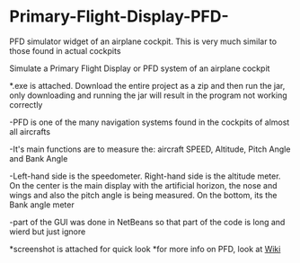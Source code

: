 Primary-Flight-Display-PFD-
===========================

PFD simulator widget of an airplane cockpit. This is very much similar to those found in actual cockpits

Simulate a Primary Flight Display or PFD system of an airplane cockpit

*.exe is attached. Download the entire project as a zip and then run the jar, 
only downloading and running the jar will result in the program not working correctly

-PFD is one of the many navigation systems found in the cockpits of almost all aircrafts

-It's main functions are to measure the: aircraft SPEED, Altitude, Pitch Angle and Bank Angle

-Left-hand side is the speedometer. Right-hand side is the altitude meter. On the center is 
  the main display with the artificial horizon, the nose and wings and also the pitch angle is being measured.
  On the bottom, its the Bank angle meter


-part of the GUI was done in NetBeans so that part of the code is long and wierd but just ignore


*screenshot is attached for quick look
*for more info on PFD, look at <a  href=http://en.wikipedia.org/wiki/Primary_flight_display>Wiki</a>


